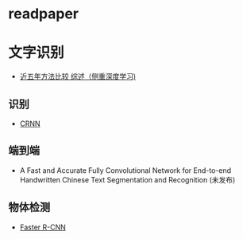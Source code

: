 # readpaper

# 文字识别
* [近五年方法比较 综述（侧重深度学习)](https://link.springer.com/article/10.1007%2Fs10032-019-00320-5)

## 识别
* [CRNN](https://arxiv.org/abs/1507.05717)
## 端到端
* A Fast and Accurate Fully Convolutional Network for End-to-end Handwritten Chinese Text Segmentation and Recognition (未发布)

## 物体检测
* [Faster R-CNN](https://arxiv.org/abs/1506.01497)